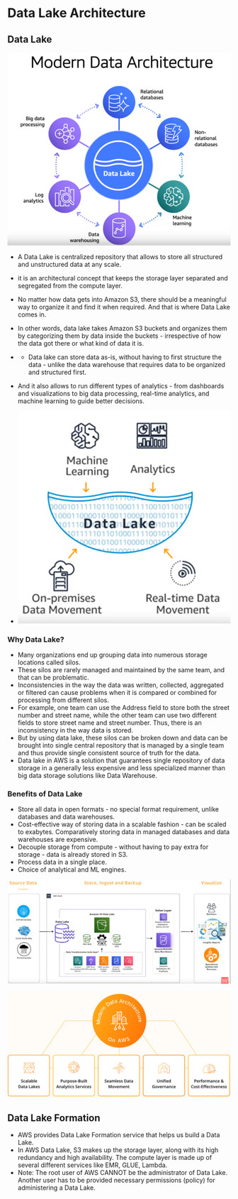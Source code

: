 # Data Lake Architecture

## Data Lake

![Modern Data Architecture](./images/modern_data_architecture.png)

* A Data Lake is centralized repository that allows to store all structured and unstructured data at any scale. 
* it is an architectural concept that keeps the storage layer separated and segregated from the compute layer. 
* No matter how data gets into Amazon S3, there should be a meaningful way to organize it and find it when required. And that is where Data Lake comes in. 
* In other words, data lake takes Amazon S3 buckets and organizes them by categorizing them by data inside the buckets - irrespective of how the data got there or what kind of data it is. 
* * Data lake can store data as-is, without having to first structure the data - unlike the data warehouse that requires data to be organized and structured first. 
* And it also allows to run different types of analytics - from dashboards and visualizations to big data processing, real-time analytics, and machine learning to guide better decisions. 

* ![Data Lake](./images/data_lake.png)

### Why Data Lake? 
* Many organizations end up grouping data into numerous storage locations called silos.
* These silos are rarely managed and maintained by the same team, and that can be problematic. 
* Inconsistencies in the way the data was written, collected, aggregated or filtered can cause problems when it is compared or combined for processing from different silos. 
* For example, one team can use the Address field to store both the street number and street name, while the other team can use two different fields to store street name and street number. Thus, there is an inconsistency in the way data is stored. 
* But by using data lake, these silos can be broken down and data can be brought into single central repository that is managed by a single team and thus provide single consistent source of truth for the data. 
* Data lake in AWS is a solution that guarantees single repository of data storage in a generally less expensive and less specialized manner than big data storage solutions like Data Warehouse. 
### Benefits of Data Lake
* Store all data in open formats - no special format requirement, unlike databases and data warehouses. 
* Cost-effective way of storing data in a scalable fashion - can be scaled to exabytes. Comparatively storing data in managed databases and data warehouses are expensive. 
* Decouple storage from compute - without having to pay extra for storage - data is already stored in S3. 
* Process data in a single place. 
*  Choice of analytical and ML engines. 

![Data Lake Architecture](./images/data_lake_architecture.png)


![Modern Data Architecture II](./images/modern_data_architecture_II.png)

## Data Lake Formation
* AWS provides Data Lake Formation service that helps us build a Data Lake. 
* In AWS Data Lake, S3 makes up the storage layer, along with its high redundancy and high availability. The compute layer is made up of several different services like EMR, GLUE, Lambda. 
* Note: The root user of AWS CANNOT be the administrator of Data Lake. Another user has to be provided necessary permissions (policy) for administering a Data Lake. 